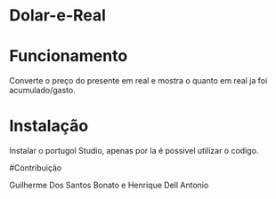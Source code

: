 # Dolar-e-Real

# Funcionamento
Converte o preço do presente em real e mostra o quanto em real ja foi acumulado/gasto.

# Instalação
Instalar o portugol Studio, apenas por la é possivel utilizar o codigo.

#Contribuição

Guilherme Dos Santos Bonato e Henrique Dell Antonio
